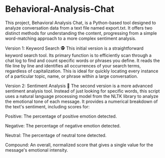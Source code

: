 # Behavioral-Analysis-Chat
This project, Behavioral Analysis Chat, is a Python-based tool designed to analyze conversation data from a text file named export.txt. It offers two distinct methods for understanding the content, progressing from a simple word-matching approach to a more complex sentiment analysis.

Version 1: Keyword Search 🕵️
This initial version is a straightforward keyword search tool. Its primary function is to efficiently scan through a chat log to find and count specific words or phrases you define. It reads the file line by line and identifies all occurrences of your search terms, regardless of capitalization. This is ideal for quickly locating every instance of a particular topic, name, or phrase within a large conversation.

Version 2: Sentiment Analysis 🧠
The second version is a more advanced sentiment analysis tool. Instead of just looking for specific words, this script uses a natural language processing model from the NLTK library to analyze the emotional tone of each message. It provides a numerical breakdown of the text's sentiment, including scores for:

Positive: The percentage of positive emotion detected.

Negative: The percentage of negative emotion detected.

Neutral: The percentage of neutral tone detected.

Compound: An overall, normalized score that gives a single value for the message's emotional intensity.
